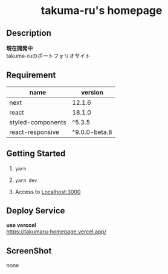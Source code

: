 # <div style="text-align: center;">takuma-ru's homepage</div>
<!-- <p align="center">
  <img src="/static/icon.png"  width="256" height="256" alt="nuxt-firebase logo">
</p> -->

## Description
**現在開発中**<br>
takuma-ruのポートフォリオサイト


## Requirement
| name | version |
| ------------- | ------------- |
| next | 12.1.6 |
| react  | 18.1.0 |
| styled-components | ^5.3.5 |
| react-responsive | ^9.0.0-beta.8 |

## Getting Started
1. `yarn`<br>

2. `yarn dev`<br>

3. Access to [Localhost:3000](http://localhost:3000/)

## Deploy Service
**use verccel**<br>
https://takumaru-homepage.vercel.app/<br>

## ScreenShot
none
